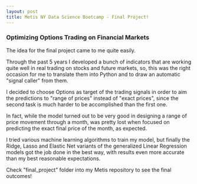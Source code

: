 ```yaml
---
layout: post
title: Metis NY Data Science Bootcamp - Final Project!
---
```


###  Optimizing Options Trading on Financial Markets


The idea for the final project came to me quite easily.

Through the past 5 years I developed a bunch of indicators that are working quite well in real trading on stocks and future markets,
so, this was the right occasion for me to translate them into Python and to draw an automatic "signal caller" from them.

I decided to choose Options as target of the trading signals in order to aim the predictions to "range of prices" instead of
"exact prices", since the second task is much harder to be accomplished than the first one.

In fact, while the model turned out to be very good in designing a range of price movement through a month, was pretty lost
when focused on predicting the exact final price of the month, as expected.

I tried various machine learning algorithms to train my model, but finally the Ridge, Lasso and Elastic Net variants
of the generalized Linear Regression models got the job done in the best way, with results even more accurate than my best reasonable expectations.

Check "final_project" folder into my Metis repository to see the final outcomes!
